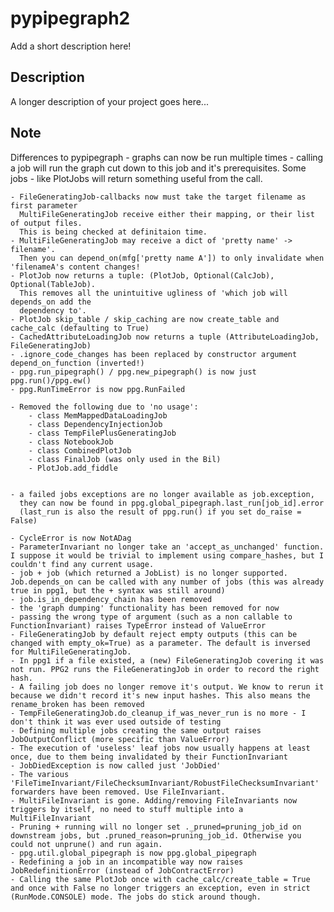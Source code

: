 # pypipegraph2


Add a short description here!


## Description

A longer description of your project goes here...


## Note

Differences to pypipegraph
	- graphs can now be run multiple times
	- calling a job will run the graph cut down to this job and it's prerequisites.
	  Some jobs - like PlotJobs will return something useful from the call.

	- FileGeneratingJob-callbacks now must take the target filename as first parameter
	  MultiFileGeneratingJob receive either their mapping, or their list of output files.
	  This is being checked at definitaion time.
	- MultiFileGeneratingJob may receive a dict of 'pretty name' -> filename'. 
	  Then you can depend_on(mfg['pretty name A']) to only invalidate when 'filenameA's content changes!
	- PlotJob now returns a tuple: (PlotJob, Optional(CalcJob), Optional(TableJob).
	  This removes all the unintuitive ugliness of 'which job will depends_on add the
	  dependency to'.
	- PlotJob skip_table / skip_caching are now create_table and cache_calc (defaulting to True)
	- CachedAttributeLoadingJob now returns a tuple (AttributeLoadingJob, FileGeneratingJob)
	- .ignore_code_changes has been replaced by constructor argument depend_on_function (inverted!)
	- ppg.run_pipegraph() / ppg.new_pipegraph() is now just ppg.run()/ppg.ew()
	- ppg.RunTimeError is now ppg.RunFailed

	- Removed the following due to 'no usage':
		- class MemMappedDataLoadingJob
		- class DependencyInjectionJob 
		- class TempFilePlusGeneratingJob 
		- class NotebookJob
		- class CombinedPlotJob
		- class FinalJob (was only used in the Bil)
		- PlotJob.add_fiddle

		
	- a failed jobs exceptions are no longer available as job.exception,
      they can now be found in ppg.global_pipegraph.last_run[job_id].error
	  (last_run is also the result of ppg.run() if you set do_raise = False)

	- CycleError is now NotADag
	- ParameterInvariant no longer take an 'accept_as_unchanged' function. I suppose it would be trivial to implement using compare_hashes, but I couldn't find any current usage.
	- job + job (which returned a JobList) is no longer supported. Job.depends_on can be called with any number of jobs (this was already true in ppg1, but the + syntax was still around)
	- job.is_in_dependency_chain has been removed
	- the 'graph dumping' functionality has been removed for now
	- passing the wrong type of argument (such as a non callable to FunctionInvariant) raises TypeError instead of ValueError
	- FileGeneratingJob by default reject empty outputs (this can be changed with empty_ok=True) as a parameter. The default is inversed for MultiFileGeneratingJob.
	- In ppg1 if a file existed, a (new) FileGeneratingJob covering it was not run. PPG2 runs the FileGeneratingJob in order to record the right hash.
	- A failing job does no longer remove it's output. We know to rerun it because we didn't record it's new input hashes. This also means the rename_broken has been removed
	- TempFileGeneratingJob.do_cleanup_if_was_never_run is no more - I don't think it was ever used outside of testing
	- Defining multiple jobs creating the same output raises JobOutputConflict (more specific than ValueError)
	- The execution of 'useless' leaf jobs now usually happens at least once, due to them being invalidated by their FunctionInvariant
	- JobDiedException is now called just 'JobDied'
	- The various 'FileTimeInvariant/FileChecksumInvariant/RobustFileChecksumInvariant' forwarders have been removed. Use FileInvariant.
	- MultiFileInvariant is gone. Adding/removing FileInvariants now triggers by itself, no need to stuff multiple into a MultiFileInvariant
	- Pruning + running will no longer set ._pruned=pruning_job_id on downstream jobs, but .pruned_reason=pruning_job_id. Otherwise you could not unprune() and run again.
	- ppg.util.global_pipegraph is now ppg.global_pipegraph
	- Redefining a job in an incompatible way now raises JobRedefinitionError (instead of JobContractError)
	- Calling the same PlotJob once with cache_calc/create_table = True and once with False no longer triggers an exception, even in strict (RunMode.CONSOLE) mode. The jobs do stick around though.
